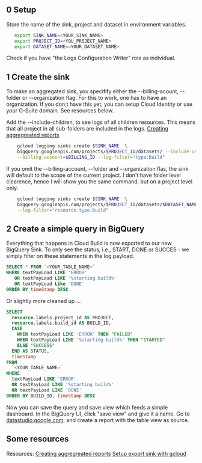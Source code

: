 ## 0 Setup 
Store the name of the sink, project and dataset in environment variables.
```bash
   export SINK_NAME=<YOUR_SINK_NAME>
   export PROJECT_ID=<YOU_PROJECT_NAME>
   export DATASET_NAME=<YOUR_DATASET_NAME>
```

Check if you have "the Logs Configuration Writer" role as individual.
 
## 1 Create the sink
To make an aggregated sink, you specifify either the --billing-acount, --folder or --organization flag. For this to work, one has to have an organization. If you don;t have this yet, you can setup Cloud Identity or use your G-Suite domain. See resources below. 

Add the --include-children, to see logs of all children resources. This means that all project in all sub-folders are included in the logs.
[Creating aggregreated reports](https://cloud.google.com/logging/docs/export/aggregated_exports)

```bash
    gcloud logging sinks create $SINK_NAME  \
    bigquery.googleapis.com/projects/$PROJECT_ID/datasets/ --include-children \
    --billing-account=$BILLING_ID --log-filter="type:Build"
```
If you omit the --billing-account, --folder and --organization flas, the sink will default to the scope of the current project. I don't have folder level clearence, hence I will show you the same command, but on a project level only.

```bash
    gcloud logging sinks create $SINK_NAME  \
    bigquery.googleapis.com/projects/$PROJECT_ID/datasets/$DATASET_NAME --include-children \
    --log-filter="resource.type:Build"
```

## 2 Create a simple query in BigQuery
Everything that happens in Cloud Build is now exported to our new BigQuery Sink. 
To only see the status, i.e., START, DONE or SUCCES - we simply filter on these statements in the log payload.
```SQL
SELECT * FROM `<YOUR_TABLE_NAME>`
WHERE textPayLoad LIKE 'ERROR'
   OR textPayLoad LIKE '%starting build%'
   OR textPayLoad Like 'DONE'
ORDER BY timeStamp DESC 
```

Or slightly more cleaned up ...
```SQL
SELECT
  resource.labels.project_id AS PROJECT,
  resource.labels.build_id AS BUILD_ID,
  CASE
    WHEN textPayLoad LIKE 'ERROR' THEN "FAILED"
    WHEN textPayLoad LIKE '%starting build%' THEN "STARTED"
    ELSE "SUCCESS"
  END AS STATUS,
  timeStamp 
FROM
  `<YOUR_TABLE_NAME>`
WHERE
  textPayLoad LIKE 'ERROR'
  OR textPayLoad LIKE '%starting build%'
  OR textPayLoad LIKE 'DONE'
ORDER BY BUILD_ID, timeStamp DESC
```

Now you can save the query and save view which feeds a simple dashboard. In the BigQuery UI, click "save view" and give it a name. 
Go to [datastudio.google.com](www.http://datastudio.google.com), and create a report with the table view as source. 


## Some resources
Resources: 
[Creating aggregreated reports](https://cloud.google.com/logging/docs/export/aggregated_exports)
[Setup export sink with gcloud](https://cloud.google.com/sdk/gcloud/reference/beta/logging/sinks/create)
